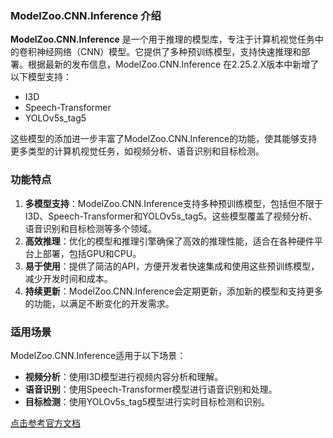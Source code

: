 ### ModelZoo.CNN.Inference 介绍

**ModelZoo.CNN.Inference** 是一个用于推理的模型库，专注于计算机视觉任务中的卷积神经网络（CNN）模型。它提供了多种预训练模型，支持快速推理和部署。根据最新的发布信息，ModelZoo.CNN.Inference 在2.25.2.X版本中新增了以下模型支持：

- I3D
- Speech-Transformer
- YOLOv5s_tag5

这些模型的添加进一步丰富了ModelZoo.CNN.Inference的功能，使其能够支持更多类型的计算机视觉任务，如视频分析、语音识别和目标检测。

### 功能特点

1. **多模型支持**：ModelZoo.CNN.Inference支持多种预训练模型，包括但不限于I3D、Speech-Transformer和YOLOv5s_tag5。这些模型覆盖了视频分析、语音识别和目标检测等多个领域。
2. **高效推理**：优化的模型和推理引擎确保了高效的推理性能，适合在各种硬件平台上部署，包括GPU和CPU。
3. **易于使用**：提供了简洁的API，方便开发者快速集成和使用这些预训练模型，减少开发时间和成本。
4. **持续更新**：ModelZoo.CNN.Inference会定期更新，添加新的模型和支持更多的功能，以满足不断变化的开发需求。

### 适用场景

ModelZoo.CNN.Inference适用于以下场景：

- **视频分析**：使用I3D模型进行视频内容分析和理解。
- **语音识别**：使用Speech-Transformer模型进行语音识别和处理。
- **目标检测**：使用YOLOv5s_tag5模型进行实时目标检测和识别。

[点击参考官方文档](https://www.hiascend.com/software/modelzoo)